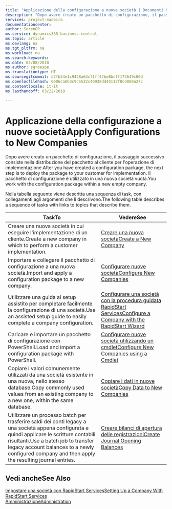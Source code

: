 ```yaml
---
title: "Applicazione della configurazione a nuove società | Documenti Microsoft"
description: "Dopo avere creato un pacchetto di configurazione, il passaggio successivo consiste nella distribuzione del pacchetto al cliente per l'operazione di implementazione. Utilizzare la configurazione con una nuova società vuota."
services: project-madeira
documentationcenter: 
author: SorenGP
ms.service: dynamics365-business-central
ms.topic: article
ms.devlang: na
ms.tgt_pltfrm: na
ms.workload: na
ms.search.keywords: 
ms.date: 03/08/2018
ms.author: sgroespe
ms.translationtype: HT
ms.sourcegitcommit: d7fb34e1c9428a64c71ff47be8bcff174649c00d
ms.openlocfilehash: 0e06ca0b3c9c5532c40938dd44112f8cd889a27c
ms.contentlocale: it-it
ms.lasthandoff: 03/22/2018

---
```

# <a name="apply-configurations-to-new-companies"></a><span data-ttu-id="36e4f-104">Applicazione della configurazione a nuove società</span><span class="sxs-lookup"><span data-stu-id="36e4f-104">Apply Configurations to New Companies</span></span>
<span data-ttu-id="36e4f-105">Dopo avere creato un pacchetto di configurazione, il passaggio successivo consiste nella distribuzione del pacchetto al cliente per l'operazione di implementazione.</span><span class="sxs-lookup"><span data-stu-id="36e4f-105">After you have created a configuration package, the next step is to deploy the package to your customer for implementation.</span></span> <span data-ttu-id="36e4f-106">Il pacchetto di configurazione è utilizzato in una nuova società vuota.</span><span class="sxs-lookup"><span data-stu-id="36e4f-106">You work with the configuration package within a new empty company.</span></span>  

 <span data-ttu-id="36e4f-107">Nella tabella seguente viene descritta una sequenza di task, con collegamenti agli argomenti che li descrivono.</span><span class="sxs-lookup"><span data-stu-id="36e4f-107">The following table describes a sequence of tasks with links to topics that describe them.</span></span>

|<span data-ttu-id="36e4f-108">**Task**</span><span class="sxs-lookup"><span data-stu-id="36e4f-108">**To**</span></span>|<span data-ttu-id="36e4f-109">**Vedere**</span><span class="sxs-lookup"><span data-stu-id="36e4f-109">**See**</span></span>|  
|------------|-------------|  
|<span data-ttu-id="36e4f-110">Creare una nuova società in cui eseguire l'implementazione di un cliente.</span><span class="sxs-lookup"><span data-stu-id="36e4f-110">Create a new company in which to perform a customer implementation.</span></span>|[<span data-ttu-id="36e4f-111">Creare una nuova società</span><span class="sxs-lookup"><span data-stu-id="36e4f-111">Create a New Company</span></span>](admin-how-to-create-a-new-company.md)|  
|<span data-ttu-id="36e4f-112">Importare e collegare il pacchetto di configurazione a una nuova società.</span><span class="sxs-lookup"><span data-stu-id="36e4f-112">Import and apply a configuration package to a new company.</span></span>|[<span data-ttu-id="36e4f-113">Configurare nuove società</span><span class="sxs-lookup"><span data-stu-id="36e4f-113">Configure New Companies</span></span>](admin-how-to-configure-new-companies.md)|  
|<span data-ttu-id="36e4f-114">Utilizzare una guida al setup assistito per completare facilmente la configurazione di una società.</span><span class="sxs-lookup"><span data-stu-id="36e4f-114">Use an assisted setup guide to easily complete a company configuration.</span></span>|[<span data-ttu-id="36e4f-115">Configurare una società con la procedura guidata RapidStart Services</span><span class="sxs-lookup"><span data-stu-id="36e4f-115">Configure a Company with the RapidStart Wizard</span></span>](admin-how-to-configure-a-company-with-the-rapidstart-wizard.md)|
|<span data-ttu-id="36e4f-116">Caricare e importare un pacchetto di configurazione con PowerShell.</span><span class="sxs-lookup"><span data-stu-id="36e4f-116">Load and import a configuration package with PowerShell.</span></span>|[<span data-ttu-id="36e4f-117">Configurare nuove società utilizzando un cmdlet</span><span class="sxs-lookup"><span data-stu-id="36e4f-117">Configure New Companies using a Cmdlet</span></span>](admin-how-to-configure-new-companies-using-a-cmdlet.md)|
|<span data-ttu-id="36e4f-118">Copiare i valori comunemente utilizzati da una società esistente in una nuova, nello stesso database.</span><span class="sxs-lookup"><span data-stu-id="36e4f-118">Copy commonly used values from an existing company to a new one, within the same database.</span></span>|[<span data-ttu-id="36e4f-119">Copiare i dati in nuove società</span><span class="sxs-lookup"><span data-stu-id="36e4f-119">Copy Data to New Companies</span></span>](admin-how-to-copy-data-to-new-companies.md)|  
|<span data-ttu-id="36e4f-120">Utilizzare un processo batch per trasferire saldi dei conti legacy a una società appena configurata e quindi applicare le scritture contabili risultanti.</span><span class="sxs-lookup"><span data-stu-id="36e4f-120">Use a batch job to transfer legacy account balances to a newly configured company and then apply the resulting journal entries.</span></span>|[<span data-ttu-id="36e4f-121">Creare bilanci di apertura delle registrazioni</span><span class="sxs-lookup"><span data-stu-id="36e4f-121">Create Journal Opening Balances</span></span>](admin-how-to-create-journal-opening-balances.md)|  

## <a name="see-also"></a><span data-ttu-id="36e4f-122">Vedi anche</span><span class="sxs-lookup"><span data-stu-id="36e4f-122">See Also</span></span>  
[<span data-ttu-id="36e4f-123">Impostare una società con RapidStart Services</span><span class="sxs-lookup"><span data-stu-id="36e4f-123">Setting Up a Company With RapidStart Services</span></span>](admin-set-up-a-company-with-rapidstart.md)  
[<span data-ttu-id="36e4f-124">Amministrazione</span><span class="sxs-lookup"><span data-stu-id="36e4f-124">Administration</span></span>](admin-setup-and-administration.md)

